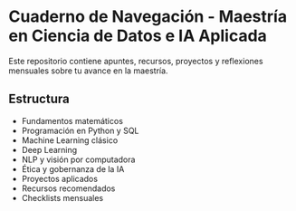 # Cuaderno de Navegación - Maestría en Ciencia de Datos e IA Aplicada

Este repositorio contiene apuntes, recursos, proyectos y reflexiones mensuales sobre tu avance en la maestría.

## Estructura
- Fundamentos matemáticos
- Programación en Python y SQL
- Machine Learning clásico
- Deep Learning
- NLP y visión por computadora
- Ética y gobernanza de la IA
- Proyectos aplicados
- Recursos recomendados
- Checklists mensuales